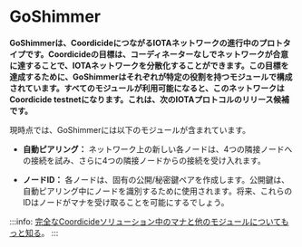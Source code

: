 # GoShimmer

**GoShimmerは、CoordicideにつながるIOTAネットワークの進行中のプロトタイプです。Coordicideの目標は、コーディネーターなしでネットワークが合意に達することで、IOTAネットワークを分散化することができます。この目標を達成するために、GoShimmerはそれぞれが特定の役割を持つモジュールで構成されています。すべてのモジュールが利用可能になると、このネットワークはCoordicide testnetになります。これは、次のIOTAプロトコルのリリース候補です。**
<!-- **GoShimmer is a work-in-progress prototype of an IOTA network that will lead to Coordicide. The goal of Coordicide is for the network to reach a consensus without the Coordinator, allowing IOTA networks to be decentralized. To reach this goal, GoShimmer consists of modules that each have a specific role. When all the modules become available, this network will become the Coordicide testnet, which is a release candidate for the next IOTA protocol.** -->

現時点では、GoShimmerには以下のモジュールが含まれています。
<!-- At the moment, GoShimmer includes the following modules: -->

* **自動ピアリング：** ネットワーク上の新しい各ノードは、4つの隣接ノードへの接続を試み、さらに4つの隣接ノードからの接続を受け入れます。
<!-- * **Auto-peering:** Each new node on the network tries to connect to four neighbors and accepts connections from a further four neighbors -->
* **ノードID：** 各ノードは、固有の公開/秘密鍵ペアを作成します。公開鍵は、自動ピアリング中にノードを識別するために使用されます。将来、これらのIDはノードがマナを受け取ることを可能にするでしょう。
<!-- * **Node identities:** Each node creates a unique public/private key pair. The public key is used to identify nodes during auto-peering. In the future, these identities will allow nodes to receive mana. -->

:::info:
[完全なCoordicideソリューション中のマナと他のモジュールについてもっと知る](https://coordicide.iota.org)。
:::
<!-- :::info: -->
<!-- [Find out more about mana and the other modules in the full Coordicide solution](https://coordicide.iota.org). -->
<!-- ::: -->
